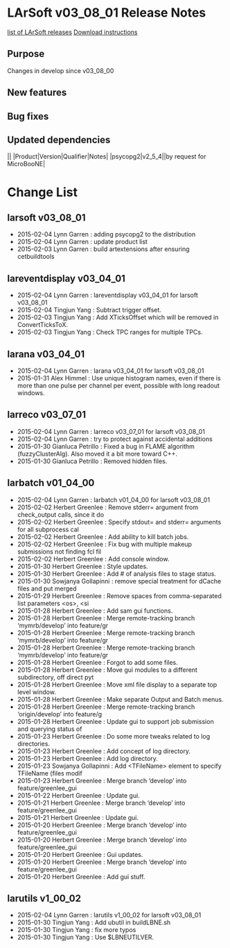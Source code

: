 LArSoft v03_08_01 Release Notes
======================================================================

[list of LArSoft releases](LArSoft_release_list)
[Download instructions](http://scisoft.fnal.gov/scisoft/bundles/larsoft/v03_08_01/larsoft-v03_08_01.html)

Purpose
--------------------

Changes in develop since v03_08_00

New features
------------------------------

Bug fixes
------------------------

Updated dependencies
----------------------------------------------

||
|Product|Version|Qualifier|Notes|
|psycopg2|v2_5_4||by request for MicroBooNE|

Change List
============================

larsoft v03_08_01
------------------------------------------

-   2015-02-04 Lynn Garren : adding psycopg2 to the distribution
-   2015-02-04 Lynn Garren : update product list
-   2015-02-03 Lynn Garren : build artextensions after ensuring cetbuildtools

lareventdisplay v03_04_01
----------------------------------------------------------

-   2015-02-04 Lynn Garren : lareventdisplay v03_04_01 for larsoft v03_08_01
-   2015-02-04 Tingjun Yang : Subtract trigger offset.
-   2015-02-03 Tingjun Yang : Add XTicksOffset which will be removed in ConvertTicksToX.
-   2015-02-03 Tingjun Yang : Check TPC ranges for multiple TPCs.

larana v03_04_01
----------------------------------------

-   2015-02-04 Lynn Garren : larana v03_04_01 for larsoft v03_08_01
-   2015-01-31 Alex Himmel : Use unique histogram names, even if there is more than one pulse per channel per event, possible with long readout windows.

larreco v03_07_01
------------------------------------------

-   2015-02-04 Lynn Garren : larreco v03_07_01 for larsoft v03_08_01
-   2015-02-04 Lynn Garren : try to protect against accidental additions
-   2015-01-30 Gianluca Petrillo : Fixed a bug in FLAME algorithm (fuzzyClusterAlg). Also moved it a bit more toward C++.
-   2015-01-30 Gianluca Petrillo : Removed hidden files.

larbatch v01_04_00
--------------------------------------------

-   2015-02-04 Lynn Garren : larbatch v01_04_00 for larsoft v03_08_01
-   2015-02-02 Herbert Greenlee : Remove stderr= argument from check_output calls, since it do
-   2015-02-02 Herbert Greenlee : Specify stdout= and stderr= arguments for all subprocess cal
-   2015-02-02 Herbert Greenlee : Add ability to kill batch jobs.
-   2015-02-02 Herbert Greenlee : Fix bug with multiple makeup submissions not finding fcl fil
-   2015-02-02 Herbert Greenlee : Add console window.
-   2015-01-30 Herbert Greenlee : Style updates.
-   2015-01-30 Herbert Greenlee : Add \# of analysis files to stage status.
-   2015-01-30 Sowjanya Gollapinni : remove special treatment for dCache files and put merged
-   2015-01-29 Herbert Greenlee : Remove spaces from comma-separated list parameters \<os\>, \<si
-   2015-01-28 Herbert Greenlee : Add sam gui functions.
-   2015-01-28 Herbert Greenlee : Merge remote-tracking branch ‘mymrb/develop’ into feature/gr
-   2015-01-28 Herbert Greenlee : Merge remote-tracking branch ‘mymrb/develop’ into feature/gr
-   2015-01-28 Herbert Greenlee : Merge remote-tracking branch ‘mymrb/develop’ into feature/gr
-   2015-01-28 Herbert Greenlee : Forgot to add some files.
-   2015-01-28 Herbert Greenlee : Move gui modules to a different subdirectory, off direct pyt
-   2015-01-28 Herbert Greenlee : Move xml file display to a separate top level window.
-   2015-01-28 Herbert Greenlee : Make separate Output and Batch menus.
-   2015-01-28 Herbert Greenlee : Merge remote-tracking branch ‘origin/develop’ into feature/g
-   2015-01-28 Herbert Greenlee : Update gui to support job submission and querying status of
-   2015-01-23 Herbert Greenlee : Do some more tweaks related to log directories.
-   2015-01-23 Herbert Greenlee : Add concept of log directory.
-   2015-01-23 Herbert Greenlee : Add log directory.
-   2015-01-23 Sowjanya Gollapinni : Add \<TFileName\> element to specify TFileName (files modif
-   2015-01-23 Herbert Greenlee : Merge branch ‘develop’ into feature/greenlee_gui
-   2015-01-22 Herbert Greenlee : Update gui.
-   2015-01-21 Herbert Greenlee : Merge branch ‘develop’ into feature/greenlee_gui
-   2015-01-21 Herbert Greenlee : Update gui.
-   2015-01-20 Herbert Greenlee : Merge branch ‘develop’ into feature/greenlee_gui
-   2015-01-20 Herbert Greenlee : Merge branch ‘develop’ into feature/greenlee_gui
-   2015-01-20 Herbert Greenlee : Gui updates.
-   2015-01-20 Herbert Greenlee : Merge branch ‘develop’ into feature/greenlee_gui
-   2015-01-20 Herbert Greenlee : Add gui stuff.

larutils v1_00_02
------------------------------------------

-   2015-02-04 Lynn Garren : larutils v1_00_02 for larsoft v03_08_01
-   2015-01-30 Tingjun Yang : Add ubutil in buildLBNE.sh
-   2015-01-30 Tingjun Yang : fix more typos
-   2015-01-30 Tingjun Yang : Use \$LBNEUTILVER.
